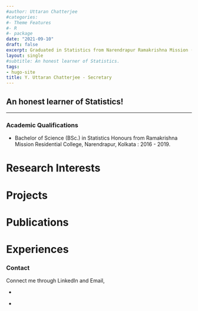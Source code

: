 ```yaml
---
#author: Uttaran Chatterjee
#categories:
#- Theme Features
#- R
#- package
date: "2021-09-10"
draft: false
excerpt: Graduated in Statistics from Narendrapur Ramakrishna Mission (RKRMC), mainly focussing on Theoretical and Applied Probability along with Bayesian Inference and Asymptotics.
layout: single
#subtitle: An honest learner of Statistics.
tags:
- hugo-site
title: Y. Uttaran Chatterjee - Secretary
---
```


## An honest learner of Statistics!

---

### Academic Qualifications

* Bachelor of Science (BSc.) in Statistics Honours from Ramakrishna Mission Residential College, Narendrapur, Kolkata : 2016 - 2019.

# Research Interests
# Projects
# Publications
# Experiences

### Contact

Connect me through LinkedIn and Email,

* <a href = "https://www.linkedin.com/in/uttaran-chatterjee-44831218b/"><i class="fab fa-linkedin-in"></i></a> 

* <a href = mailto:uttaranart97@gmail.com><i class="fas fa-envelope"></i></a>
